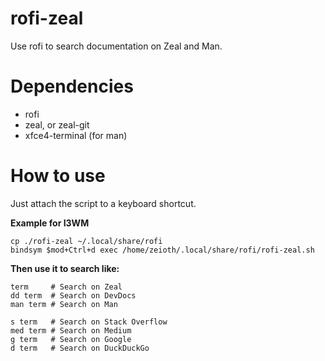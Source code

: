 # rofi-zeal
Use rofi to search documentation on Zeal and Man.

Dependencies
==========

  * rofi
  * zeal, or zeal-git
  * xfce4-terminal (for man)

How to use
==========
Just attach the script to a keyboard shortcut.

**Example for I3WM**

    cp ./rofi-zeal ~/.local/share/rofi
    bindsym $mod+Ctrl+d exec /home/zeioth/.local/share/rofi/rofi-zeal.sh

**Then use it to search like:**

    term     # Search on Zeal
    dd term  # Search on DevDocs
    man term # Search on Man
    
    s term   # Search on Stack Overflow
    med term # Search on Medium
    g term   # Search on Google
    d term   # Search on DuckDuckGo
    
